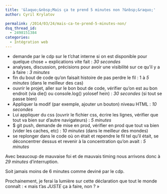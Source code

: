 ```yaml
---
title: '&laquo;&nbsp;Mais ça te prend 5 minutes non ?&nbsp;&raquo;'
author: Cyril Krylatov

permalink: /2014/03/24/mais-ca-te-prend-5-minutes-non/
dsq_thread_id:
  - 2498151384
categories:
  - Intégration web
---
```

  * demande par le cdp sur le t&rsquo;chat interne si on est disponible pour quelque chose + explications vite fait : *30 secondes*
  * analyses, discussion, précisions pour avoir une visibilité sur ce qu&rsquo;il y a à faire : *3 minutes*
  * fin du bout de code qu&rsquo;on faisait histoire de pas perdre le fil : 1 à *5 minutes* (dans le meilleur des cas)
  * ouvrir le projet, aller sur le bon bout de code, vérifier qu&rsquo;on est au bon endroit (via die() ou console.log() yolosef hein) : *30 secondes* (si tout se passe bien)
  * Appliquer la modif (par exemple, ajouter un bouton) niveau HTML : *10 secondes*
  * Lui appliquer du css (ouvrir le fichier css, écrire les lignes, vérifier que tout va bien sur d&rsquo;autre navigateurs) : *5 minutes*
  * $ git push, demande de mise en prod, vérifier en prod que tout va bien (vider les caches, etc) : *10 minutes* (dans le meilleur des mondes)
  * se replonger dans le code où on était et rependre le fil tel qu&rsquo;il était, se déconcentrer dessus et revenir à la concentration qu&rsquo;on avait : *5 minutes*

Avec beaucoup de mauvaise foi et de mauvais timing nous arrivons donc à *29 minutes* d&rsquo;interruption.

Soit jamais moins de 6 minutes comme deviné par le cdp.

Prochainement, je ferai la lumière sur cette déclaration que tout le monde connaît : &laquo;&nbsp;mais t&rsquo;as *JUSTE* ça à faire, non ?&nbsp;&raquo;
